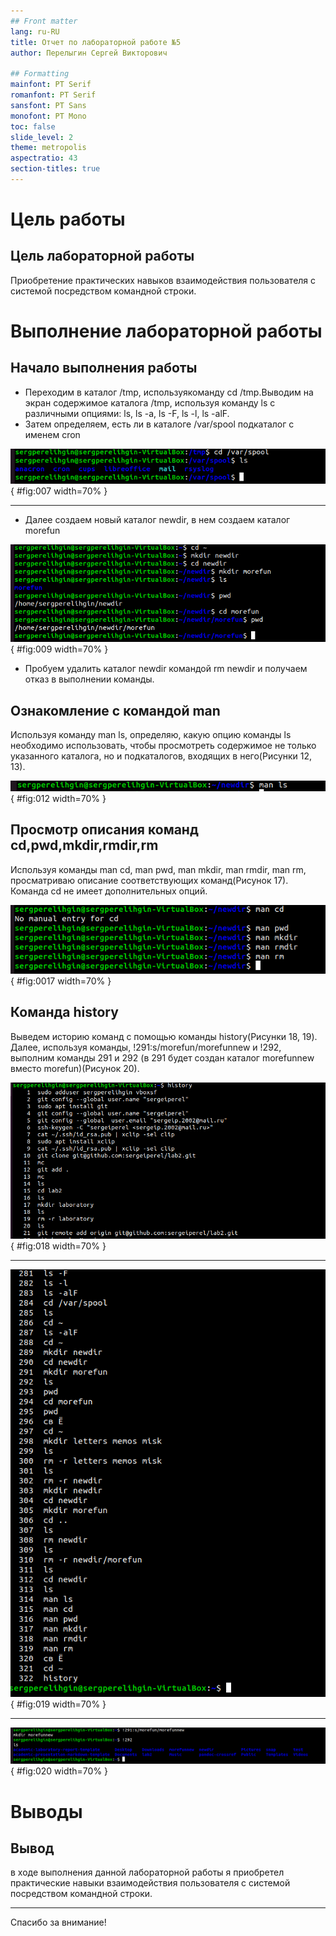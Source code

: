 ```yaml
---
## Front matter
lang: ru-RU
title: Отчет по лабораторной работе №5
author: Перелыгин Сергей Викторович

## Formatting
mainfont: PT Serif
romanfont: PT Serif
sansfont: PT Sans
monofont: PT Mono
toc: false
slide_level: 2
theme: metropolis
aspectratio: 43
section-titles: true
---
```


# Цель работы

## Цель лабораторной работы

Приобретение практических навыков взаимодействия пользователя с системой посредством командной строки.

# Выполнение лабораторной работы

## Начало выполнения работы
- Переходим в каталог /tmp, используякоманду cd /tmp.Выводим на экран содержимое каталога /tmp, используя команду ls с различными опциями: ls, ls -a, ls -F, ls -l, ls -alF.
- Затем определяем, есть ли в каталоге /var/spool подкаталог  с именем cron

![подкаталог cron в каталоге /var/spool](images/7.png){ #fig:007 width=70% }

---

- Далее создаем  новый  каталог newdir, в нем создаем каталог morefun

![Создание новых каталогов](images/9.png){ #fig:009 width=70% }

- Пробуем удалить каталог newdir командой rm newdir и получаем отказ  в  выполнении  команды.

## Ознакомление с командой man
Используя  команду  man ls,  определяю,  какую  опцию  команды ls необходимо  использовать,  чтобы  просмотреть  содержимое  не  только указанного каталога, но и подкаталогов, входящих в него(Рисунки 12, 13).

![man ls](images/12.png){ #fig:012 width=70% }


## Просмотр описания команд cd,pwd,mkdir,rmdir,rm

Используя команды man cd, man pwd, man mkdir, man rmdir, man rm, просматриваю описание соответствующих команд(Рисунок 17). Команда cd не имеет дополнительных опций.

![Дополнитеотные опции команд cd,pwd,mkdir,rmdir,rm.](images/17.png){ #fig:0017 width=70% }

## Команда history

Выведем историю команд с помощью команды history(Рисунки 18, 19). Далее,  используя  команды, !291:s/morefun/morefunnew и  !292, выполним  команды  291  и  292  (в  291 будет  создан  каталог morefunnew вместо morefun)(Рисунок 20).

![Команда history](images/18.png){ #fig:018 width=70% }

---

![Команда history](images/19.png){ #fig:019 width=70% }

---

![Команды !291:s/morefun/morefunnew и  !292](images/20.png){ #fig:020 width=70% }


# Выводы
## Вывод

в ходе выполнения данной лабораторной работы я приобретел практические навыки взаимодействия пользователя с системой посредством командной строки.

---
Спасибо за внимание!
